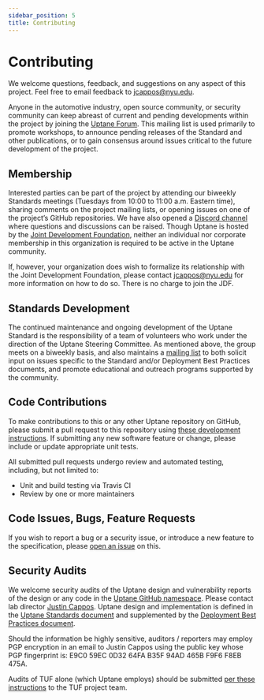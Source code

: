 ```yaml
---
sidebar_position: 5
title: Contributing
---
```


# Contributing

We welcome questions, feedback, and suggestions on any aspect of this project. Feel free to email feedback to <jcappos@nyu.edu>.

Anyone in the automotive industry, open source community, or security community can keep abreast of current and pending developments within the project by joining the [Uptane Forum](https://groups.google.com/forum/#!forum/uptane-forum). This mailing list is used primarily to promote workshops, to announce pending releases of the Standard and other publications, or to gain consensus around issues critical to the future development of the project. 

## Membership

Interested parties can be part of the project by attending our biweekly Standards meetings (Tuesdays from 10:00 to 11:00 a.m. Eastern time), sharing comments on the project mailing lists, or opening issues on one of the project’s GitHub repositories. We have also opened a [Discord channel](https://discord.gg/DcKtGWV7C6) where questions and discussions can be raised. Though Uptane is hosted by the [Joint Development Foundation](https://jointdevelopment.org/), neither an individual nor corporate membership in this organization is required to be active in the Uptane community. 

If, however, your organization does wish to formalize its relationship with the Joint Development Foundation, please contact jcappos@nyu.edu for more information on how to do so. There is no charge to join the JDF.

## Standards Development

The continued maintenance and ongoing development of the Uptane Standard is the responsibility of a team of volunteers who work under the direction of the Uptane Steering Committee. As mentioned above, the group meets on a biweekly basis, and also maintains a [mailing list](https://groups.google.com/forum/#!forum/uptane-standards) to 
both solicit input on issues specific to the Standard and/or Deployment Best Practices documents, and promote educational and outreach programs supported by the community. 

## Code Contributions

To make contributions to this or any other Uptane repository on GitHub, please submit a pull request to this repository using [these development instructions](https://github.com/uptane/uptane.github.io/blob/uptane_docusaurus/README.md). If submitting any new software feature or change, please include or update appropriate unit tests.

All submitted pull requests undergo review and automated testing, including, but not limited to:

- Unit and build testing via Travis CI
- Review by one or more maintainers

## Code Issues, Bugs, Feature Requests

If you wish to report a bug or a security issue, or introduce a new feature to the specification, please [open an issue](https://github.com/uptane/uptane-standard/issues/new) on this.

## Security Audits

We welcome security audits of the Uptane design and vulnerability reports of the design or any code in the [Uptane GitHub namespace](https://github.com/uptane). Please contact lab director [Justin Cappos](mailto:jcappos@nyu.edu). Uptane design and implementation is defined in the [Uptane Standards document](https://uptane.github.io/uptane-standard/uptane-standard.html) and supplemented by the [Deployment Best Practices document](https://uptane.github.io/deployment-considerations/index.html).

Should the information be highly sensitive, auditors / reporters may employ PGP encryption in an email to Justin Cappos using the public key whose PGP fingerprint is: E9C0 59EC 0D32 64FA B35F 94AD 465B F9F6 F8EB 475A.

Audits of TUF alone (which Uptane employs) should be submitted [per these instructions](https://github.com/theupdateframework/tuf/blob/develop/docs/GOVERNANCE.md#tuf-governance) to the TUF project team.

